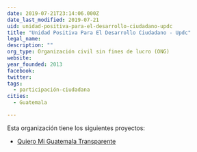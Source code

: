 ```yaml
---
date: 2019-07-21T23:14:06.000Z
date_last_modified: 2019-07-21
uid: unidad-positiva-para-el-desarrollo-ciudadano-updc
title: "Unidad Positiva Para El Desarrollo Ciudadano - Updc"
legal_name: 
description: ""
org_type: Organización civil sin fines de lucro (ONG)
website: 
year_founded: 2013
facebook: 
twitter: 
tags:
  - participación-ciudadana
cities: 
  - Guatemala

---
```


Esta organización tiene los siguientes proyectos:

- [Quiero Mi Guatemala Transparente](/proyectos/quiero-mi-guatemala-transparente)
